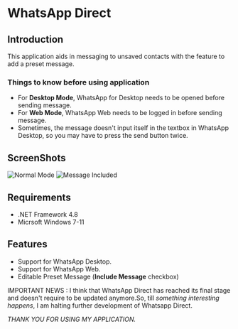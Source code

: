 # **WhatsApp Direct**

## Introduction
This application aids in messaging to unsaved contacts with the feature to add a preset message.

### Things to know before using application
 - For **Desktop Mode**, WhatsApp for Desktop needs to be opened before sending message.
 - For **Web Mode**, WhatsApp Web needs to be logged in before sending message.
 - Sometimes, the message doesn't input itself in the textbox in WhatsApp Desktop, so you may have to press the send button twice.

## ScreenShots
![Normal Mode](https://github.com/user-attachments/assets/11f04665-c993-4b87-8f2c-5c74896bd44c)
![Message Included](https://github.com/user-attachments/assets/ef2e8e0c-e0de-448a-82dc-b920d8a3d8c2)

## Requirements
 - .NET Framework 4.8
 - Micrsoft Windows 7-11

## Features
 - Support for WhatsApp Desktop.
 - Support for WhatsApp Web.
 - Editable Preset Message (**Include Message** checkbox)

IMPORTANT NEWS : I think that WhatsApp Direct has reached its final stage and doesn't require to be updated anymore.So, till _something interesting happens_, I am halting further development of Whatsapp Direct.

_THANK YOU FOR USING MY APPLICATION._
